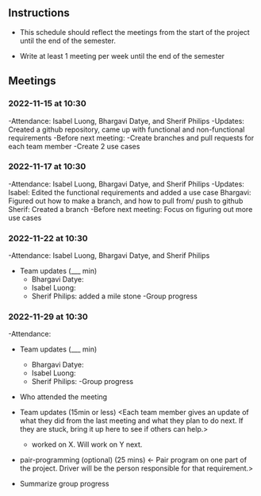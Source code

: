 ## Instructions
  
- This schedule should reflect the meetings from the start of the project until the end of the semester.

- Write at least 1 meeting per week until the end of the semester
  
## Meetings

### 2022-11-15 at 10:30
-Attendance: Isabel Luong, Bhargavi Datye, and Sherif Philips
-Updates: Created a github repository, came up with functional and
 non-functional requirements
-Before next meeting:
	-Create branches and pull requests for each team member
	-Create 2 use cases


### 2022-11-17 at 10:30
-Attendance: Isabel Luong, Bhargavi Datye, and Sherif Philips
-Updates: 
	Isabel: Edited the functional requirements and added a use case
	Bhargavi: Figured out how to make a branch, and how to pull from/ push to github
	Sherif: Created a branch 
-Before next meeting: 
	Focus on figuring out more use cases

### 2022-11-22 at 10:30
-Attendance: Isabel Luong, Bhargavi Datye, and Sherif Philips
- Team updates (___ min)
  - Bhargavi Datye: 
  - Isabel Luong:
  - Sherif Philips: added a mile stone
-Group progress

### 2022-11-29 at 10:30
-Attendance: 
- Team updates (___ min)
  - Bhargavi Datye: 
  - Isabel Luong:
  - Sherif Philips: 
-Group progress

- Who attended the meeting
- Team updates (15min or less)
  <Each team member gives an update of what they did from the last meeting and what they plan to do next. If they are stuck, bring it up here to see if others can help.>
  - <name> worked on X. Will work on Y next. 

- pair-programming (optional) (25 mins)
  <- Pair program on one part of the project. Driver will be the person responsible for that requirement.>

- Summarize group progress

